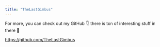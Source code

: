 ```yaml
---
title: "TheLastGimbus"
---
```


For more, you can check out my GitHub 👇 there is ton of interesting stuff in there 👀

https://github.com/TheLastGimbus
